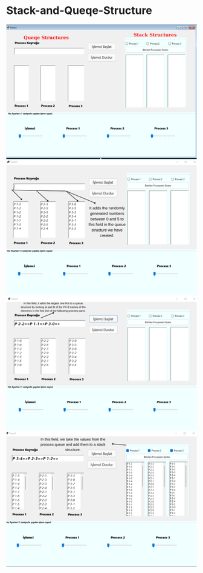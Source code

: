 # Stack-and-Queqe-Structure

<img src="image1.png" >

<img src="image2.png" >

<img src="image3.png" >

<img src="image4.png" >
